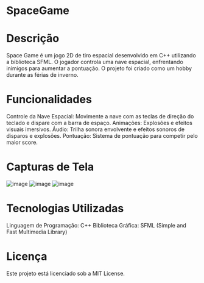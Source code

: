 # SpaceGame
# Descrição
Space Game é um jogo 2D de tiro espacial desenvolvido em C++ utilizando a biblioteca SFML. O jogador controla uma nave espacial, enfrentando inimigos para aumentar a pontuação. O projeto foi criado como um hobby durante as férias de inverno.
# Funcionalidades
Controle da Nave Espacial: Movimente a nave com as teclas de direção do teclado e dispare com a barra de espaço.
Animações: Explosões e efeitos visuais imersivos.
Áudio: Trilha sonora envolvente e efeitos sonoros de disparos e explosões.
Pontuação: Sistema de pontuação para competir pelo maior score.
# Capturas de Tela
![image](https://github.com/user-attachments/assets/f7de209e-5cd5-47a5-a9ee-7ac149ca7d14)
![image](https://github.com/user-attachments/assets/401af27c-0520-4b4e-a748-b84e834b878b)
![image](https://github.com/user-attachments/assets/6b34f412-1316-4388-8ed5-868e080dec44)
# Tecnologias Utilizadas
Linguagem de Programação: C++
Biblioteca Gráfica: SFML (Simple and Fast Multimedia Library)
# Licença
Este projeto está licenciado sob a MIT License.



